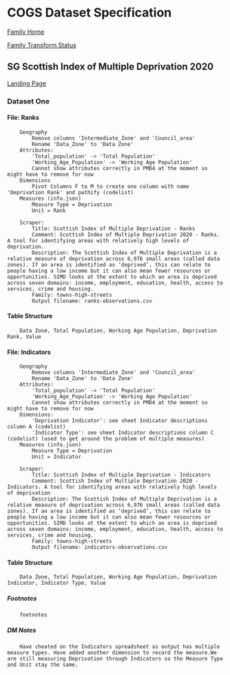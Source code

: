 # COGS Dataset Specification

[Family Home](https://gss-cogs.github.io/family-towns-and-high-streets/datasets/specmenu.html)

[Family Transform Status](https://gss-cogs.github.io/family-towns-and-high-streets/datasets/index.html)

## SG Scottish Index of Multiple Deprivation 2020 

[Landing Page](https://www.gov.scot/collections/scottish-index-of-multiple-deprivation-2020/)


### Dataset One

#### File: Ranks

		Geography
			Remove columns 'Intermediate_Zone' and 'Council_area'
			Rename 'Data_Zone' to 'Data Zone'
		Attributes:
			'Total_population' -> 'Total Population'
			'Working_Age_Population' -> 'Working Age Population'
			Cannot show attributes correctly in PMD4 at the moment so might have to remove for now
		Dimensions
			Pivot Columns F to M to create one column with name 'Deprivation Rank' and pathify (codelist)
		Measures (info.json)
			Measure Type = Deprivation
			Unit = Rank

		Scraper:
			Title: Scottish Index of Multiple Deprivation - Ranks
			Comment: Scottish Index of Multiple Deprivation 2020 - Ranks. A tool for identifying areas with relatively high levels of deprivation.
			Description: The Scottish Index of Multiple Deprivation is a relative measure of deprivation across 6,976 small areas (called data zones). If an area is identified as ‘deprived’, this can relate to people having a low income but it can also mean fewer resources or opportunities. SIMD looks at the extent to which an area is deprived across seven domains: income, employment, education, health, access to services, crime and housing.
			Family: towns-high-streets
			Output filename: ranks-observations.csv

#### Table Structure

		Data Zone, Total Population, Working Age Population, Deprivation Rank, Value

#### File: Indicators

		Geography
			Remove columns 'Intermediate_Zone' and 'Council_area'
			Rename 'Data_Zone' to 'Data Zone'
		Attributes:
			'Total_population' -> 'Total Population'
			'Working_Age_Population' -> 'Working Age Population'
			Cannot show attributes correctly in PMD4 at the moment so might have to remove for now
		Dimensions:
			'Deprivation Indicator': see sheet Indicator descriptions column A (codelist)
			'Indicator Type': see sheet Indicator descriptions column C (codelist) (used to get around the problem of multiple measures)
		Measures (info.json)
			Measure Type = Deprivation
			Unit = Indicator

		Scraper:
			Title: Scottish Index of Multiple Deprivation - Indicators
			Comment: Scottish Index of Multiple Deprivation 2020 - Indicators. A tool for identifying areas with relatively high levels of deprivation
			Description: The Scottish Index of Multiple Deprivation is a relative measure of deprivation across 6,976 small areas (called data zones). If an area is identified as ‘deprived’, this can relate to people having a low income but it can also mean fewer resources or opportunities. SIMD looks at the extent to which an area is deprived across seven domains: income, employment, education, health, access to services, crime and housing.
			Family: towns-high-streets
			Output filename: indicators-observations.csv
			
#### Table Structure

		Data Zone, Total Population, Working Age Population, Deprivation Indicator, Indicator Type, Value

##### Footnotes

		footnotes

##### DM Notes

		Have cheated on the Indicators spreadsheet as output has multiple measure types. Have added another dimension to record the measure.We are still measuring Deprivation through Indicators so the Measure Type and Unit stay the same.

